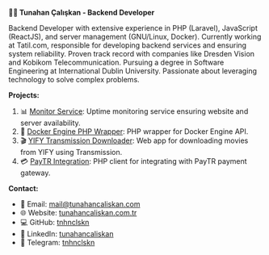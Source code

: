 **👨‍💻 Tunahan Çalışkan - Backend Developer**

Backend Developer with extensive experience in PHP (Laravel), JavaScript (ReactJS), and server management (GNU/Linux, Docker). Currently working at Tatil.com, responsible for developing backend services and ensuring system reliability. Proven track record with companies like Dresden Vision and Kobikom Telecommunication. Pursuing a degree in Software Engineering at International Dublin University. Passionate about leveraging technology to solve complex problems.

**Projects:**
1. 📊 [Monitor Service](https://monitorservice.net/): Uptime monitoring service ensuring website and server availability.
2. 🐳 [Docker Engine PHP Wrapper](https://github.com/tnhnclskn/docker-engine-php): PHP wrapper for Docker Engine API.
3. 🎬 [YIFY Transmission Downloader](https://github.com/tnhnclskn/yify-transmission-web): Web app for downloading movies from YIFY using Transmission.
4. 💳 [PayTR Integration](https://github.com/tnhnclskn/paytr-php): PHP client for integrating with PayTR payment gateway.

**Contact:**
- 📧 Email: [mail@tunahancaliskan.com](mailto:mail@tunahancaliskan.com)
- 🌐 Website: [tunahancaliskan.com.tr](https://tunahancaliskan.com.tr)
- 💻 GitHub: [tnhnclskn](https://github.com/tnhnclskn)
- 🔗 LinkedIn: [tunahancaliskan](https://linkedin.com/in/tunahancaliskan)
- 📱 Telegram: [tnhnclskn](https://t.me/tnhnclskn)

